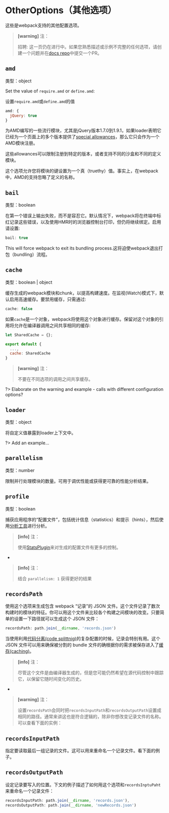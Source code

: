 # OtherOptions（其他选项）

这些是webpack支持的其他配置选项。

> **\[warning\]** 注：
>
> 招聘: 这一页仍在进行中。如果您熟悉描述或示例不完整的任何选项，请创建一个问题并在[docs repo](https://github.com/webpack/webpack.js.org)中提交一个PR。

## `amd`

类型：object

Set the value of `require.amd` or `define.amd`:

设置`require.amd`或`define.amd`的值

```js
amd: {
  jQuery: true
}
```

为AMD编写的一些流行模块，尤其是jQuery版本1.7.0到1.9.1，如果loader表明它已经为一个页面上的多个版本提供了[special allowances](https://github.com/amdjs/amdjs-api/wiki/jQuery-and-AMD)，那么它只会作为一个AMD模块注册。

这些allowances可以限制注册到特定的版本，或者支持不同的沙盒和不同的定义模块。

这个选项允许您将模块的键设置为一个真（truethy）值。事实上，在webpack中，AMD的支持忽略了定义的名称。

## `bail`

类型：boolean

在第一个错误上输出失败，而不是容忍它。默认情况下，webpack将在终端中标红记录这些错误，以及使用HMR时的浏览器控制台打印，但仍将继续绑定。启用请设置:

```js
bail: true
```

This will force webpack to exit its bundling process.这将迫使webpack退出打包（bundling）流程。

## `cache`

类型：boolean \| object

缓存生成的webpack模块和chunk，以提高构建速度。在监视\(Watch\)模式下，默认启用高速缓存。要禁用缓存，只需通过:

```js
cache: false
```

如果`cache`是一个对象，webpack将使用这个对象进行缓存。保留对这个对象的引用将允许在编译器调用之间共享相同的缓存:

```js
let SharedCache = {};

export default {
  ...,
  cache: SharedCache
}
```

> **\[warning\]** 注：
>
> 不要在不同选项的调用之间共享缓存。

?&gt; Elaborate on the warning and example - calls with different configuration options?

## `loader`

类型：object

将自定义值暴露到loader上下文中。

?&gt; Add an example...

## `parallelism`

类型：number

限制并行处理模块的数量。可用于调优性能或获得更可靠的性能分析结果。

## `profile`

类型：boolean

捕获应用程序的“配置文件”，包括统计信息（statistics）和提示（hints），然后使用[分析工具](https://webpack.github.io/analyse/)进行分析。

> **\[info\]** 注：
>
> 使用[StatsPlugin](https://www.npmjs.com/package/stats-webpack-plugin)来对生成的配置文件有更多的控制。

-

> **\[info\]** 注：
>
> 结合 `parallelism: 1` 获得更好的结果

## `recordsPath`

使用这个选项来生成包含 webpack “记录”的 JSON 文件。这个文件记录了数次构建时的模块的特征。你可以用这个文件来比较各个构建之间模块的改变。只要简单的设置一下路径就可以生成这个 JSON 文件：

```js
recordsPath: path.join(__dirname, 'records.json')
```

当使用利用[代码分离\(code splittnig\)](https://doc.webpack-china.org/guides/code-splitting)的复杂配置的时候，记录会特别有用。这个 JSON 文件可以用来确保被分割的 bundle 文件的确根据你的需求被保存进入了[缓存\(caching\)](https://doc.webpack-china.org/guides/caching)。

> **\[info\]** 注：
>
> 尽管这个文件是由编译器生成的，但是您可能仍然希望在源代码控制中跟踪它，以保留它随时间变化的历史。

-

> **\[warning\]** 注：
>
> 设置`recordsPath`会同时把`recordsInputPath`和`recordsOutputPath`设置成相同的路径。通常来讲这也是符合逻辑的，除非你想改变记录文件的名称。可以查看下面的实例：

## `recordsInputPath`

指定要读取最后一组记录的文件。这可以用来重命名一个记录文件。看下面的例子。

## `recordsOutputPath`

设定记录要写入的位置。下文的例子描述了如何用这个选项和`recordsInptuPaht`来重命名一个记录文件：

```js
recordsInputPath: path.join(__dirname, 'records.json'),
recordsOutputPath: path.join(__dirname, 'newRecords.json')
```



